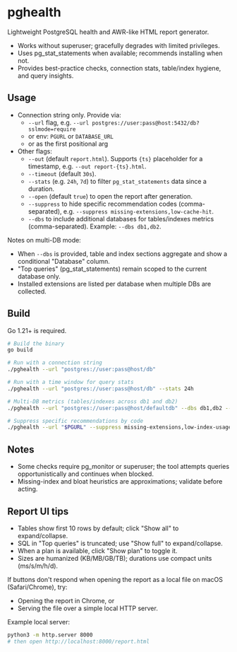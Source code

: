 # pghealth

Lightweight PostgreSQL health and AWR-like HTML report generator.

- Works without superuser; gracefully degrades with limited privileges.
- Uses pg_stat_statements when available; recommends installing when not.
- Provides best-practice checks, connection stats, table/index hygiene, and query insights.

## Usage

- Connection string only. Provide via:
  - `--url` flag, e.g. `--url postgres://user:pass@host:5432/db?sslmode=require`
  - or env: `PGURL` or `DATABASE_URL`
  - or as the first positional arg
- Other flags:
  - `--out` (default `report.html`). Supports `{ts}` placeholder for a timestamp, e.g. `--out report-{ts}.html`.
  - `--timeout` (default `30s`).
  - `--stats` (e.g. `24h`, `7d`) to filter `pg_stat_statements` data since a duration.
  - `--open` (default `true`) to open the report after generation.
  - `--suppress` to hide specific recommendation codes (comma-separated), e.g. `--suppress missing-extensions,low-cache-hit`.
  - `--dbs` to include additional databases for tables/indexes metrics (comma-separated). Example: `--dbs db1,db2`.

Notes on multi-DB mode:
- When `--dbs` is provided, table and index sections aggregate and show a conditional "Database" column.
- "Top queries" (pg_stat_statements) remain scoped to the current database only.
- Installed extensions are listed per database when multiple DBs are collected.

## Build

Go 1.21+ is required.

```sh
# Build the binary
go build

# Run with a connection string
./pghealth --url "postgres://user:pass@host/db"

# Run with a time window for query stats
./pghealth --url "postgres://user:pass@host/db" --stats 24h

# Multi-DB metrics (tables/indexes across db1 and db2)
./pghealth --url "postgres://user:pass@host/defaultdb" --dbs db1,db2 --out report-{ts}.html

# Suppress specific recommendations by code
./pghealth --url "$PGURL" --suppress missing-extensions,low-index-usage
```

## Notes

- Some checks require pg_monitor or superuser; the tool attempts queries opportunistically and continues when blocked.
- Missing-index and bloat heuristics are approximations; validate before acting.

## Report UI tips

- Tables show first 10 rows by default; click "Show all" to expand/collapse.
- SQL in "Top queries" is truncated; use "Show full" to expand/collapse.
- When a plan is available, click "Show plan" to toggle it.
- Sizes are humanized (KB/MB/GB/TB); durations use compact units (ms/s/m/h/d).

If buttons don't respond when opening the report as a local file on macOS (Safari/Chrome), try:
- Opening the report in Chrome, or
- Serving the file over a simple local HTTP server.

Example local server:
```sh
python3 -m http.server 8000
# then open http://localhost:8000/report.html
```
